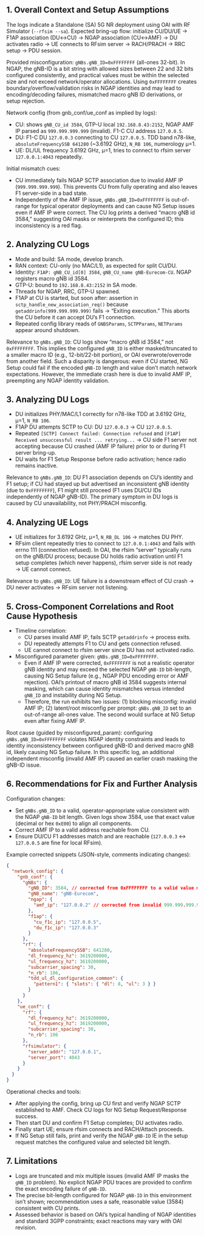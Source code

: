 ## 1. Overall Context and Setup Assumptions
The logs indicate a Standalone (SA) 5G NR deployment using OAI with RF Simulator (`--rfsim --sa`). Expected bring-up flow: initialize CU/DU/UE → F1AP association (DU↔CU) → NGAP association (CU↔AMF) → DU activates radio → UE connects to RFsim server → RACH/PRACH → RRC setup → PDU session.

Provided misconfiguration: `gNBs.gNB_ID=0xFFFFFFFF` (all-ones 32-bit). In NGAP, the gNB-ID is a bit string with allowed sizes between 22 and 32 bits configured consistently, and practical values must be within the selected size and not exceed network/operator allocations. Using `0xFFFFFFFF` creates boundary/overflow/validation risks in NGAP identities and may lead to encoding/decoding failures, mismatched macro gNB ID derivations, or setup rejection.

Network config (from gnb_conf/ue_conf as implied by logs):
- CU: shows `gNB_CU_id 3584`, GTP-U local `192.168.8.43:2152`, NGAP AMF IP parsed as `999.999.999.999` (invalid). F1-C CU address `127.0.0.5`.
- DU: F1-C DU `127.0.0.3` connecting to CU `127.0.0.5`. TDD band n78-like, `absoluteFrequencySSB 641280` (~3.6192 GHz), `N_RB 106`, numerology µ=1.
- UE: DL/UL frequency 3.6192 GHz, µ=1, tries to connect to rfsim server `127.0.0.1:4043` repeatedly.

Initial mismatch cues:
- CU immediately fails NGAP SCTP association due to invalid AMF IP (`999.999.999.999`). This prevents CU from fully operating and also leaves F1 server-side in a bad state.
- Independently of the AMF IP issue, `gNBs.gNB_ID=0xFFFFFFFF` is out-of-range for typical operator deployments and can cause NG Setup issues even if AMF IP were correct. The CU log prints a derived “macro gNB id 3584,” suggesting OAI masks or reinterprets the configured ID; this inconsistency is a red flag.


## 2. Analyzing CU Logs
- Mode and build: SA mode, develop branch.
- RAN context: CU-only (no MAC/L1), as expected for split CU/DU.
- Identity: `F1AP: gNB_CU_id[0] 3584`, `gNB_CU_name gNB-Eurecom-CU`. NGAP registers macro gNB id 3584.
- GTP-U: bound to `192.168.8.43:2152` in SA mode.
- Threads for NGAP, RRC, GTP-U spawned.
- F1AP at CU is started, but soon after: assertion in `sctp_handle_new_association_req()` because `getaddrinfo(999.999.999.999)` fails → “Exiting execution.” This aborts the CU before it can accept DU’s F1 connection.
- Repeated config library reads of `GNBSParams`, `SCTPParams`, `NETParams` appear around shutdown.

Relevance to `gNBs.gNB_ID`: CU logs show “macro gNB id 3584,” not `0xFFFFFFFF`. This implies the configured `gNB_ID` is either masked/truncated to a smaller macro ID (e.g., 12-bit/22-bit portion), or OAI overwrote/overrode from another field. Such a disparity is dangerous: even if CU started, NG Setup could fail if the encoded `gNB-ID` length and value don’t match network expectations. However, the immediate crash here is due to invalid AMF IP, preempting any NGAP identity validation.


## 3. Analyzing DU Logs
- DU initializes PHY/MAC/L1 correctly for n78-like TDD at 3.6192 GHz, µ=1, `N_RB 106`.
- F1AP DU attempts SCTP to CU: DU `127.0.0.3` → CU `127.0.0.5`.
- Repeated `[SCTP] Connect failed: Connection refused` and `[F1AP] Received unsuccessful result ... retrying...` → CU side F1 server not accepting because CU crashed (AMF IP failure) prior to or during F1 server bring-up.
- DU waits for F1 Setup Response before radio activation; hence radio remains inactive.

Relevance to `gNBs.gNB_ID`: DU F1 association depends on CU’s identity and F1 setup; if CU had stayed up but advertised an inconsistent gNB identity (due to `0xFFFFFFFF`), F1 might still proceed (F1 uses DU/CU IDs independently of NGAP gNB-ID). The primary symptom in DU logs is caused by CU unavailability, not PHY/PRACH misconfig.


## 4. Analyzing UE Logs
- UE initializes for 3.6192 GHz, µ=1, `N_RB_DL 106` → matches DU PHY.
- RFsim client repeatedly tries to connect to `127.0.0.1:4043` and fails with errno 111 (connection refused). In OAI, the rfsim “server” typically runs on the gNB/DU process; because DU holds radio activation until F1 setup completes (which never happens), rfsim server side is not ready → UE cannot connect.

Relevance to `gNBs.gNB_ID`: UE failure is a downstream effect of CU crash → DU never activates → RFsim server not listening.


## 5. Cross-Component Correlations and Root Cause Hypothesis
- Timeline correlation:
  - CU parses invalid AMF IP, fails SCTP `getaddrinfo` → process exits.
  - DU repeatedly attempts F1 to CU and gets connection refused.
  - UE cannot connect to rfsim server since DU has not activated radio.
- Misconfigured parameter given: `gNBs.gNB_ID=0xFFFFFFFF`.
  - Even if AMF IP were corrected, `0xFFFFFFFF` is not a realistic operator gNB identity and may exceed the selected NGAP `gNB-ID` bit-length, causing NG Setup failure (e.g., NGAP PDU encoding error or AMF rejection). OAI’s printout of macro gNB id 3584 suggests internal masking, which can cause identity mismatches versus intended `gNB_ID` and instability during NG Setup.
  - Therefore, the run exhibits two issues: (1) blocking misconfig: invalid AMF IP; (2) latent/root misconfig per prompt: `gNBs.gNB_ID` set to an out-of-range all-ones value. The second would surface at NG Setup even after fixing AMF IP.

Root cause (guided by misconfigured_param): configuring `gNBs.gNB_ID=0xFFFFFFFF` violates NGAP identity constraints and leads to identity inconsistency between configured gNB-ID and derived macro gNB id, likely causing NG Setup failure. In this specific log, an additional independent misconfig (invalid AMF IP) caused an earlier crash masking the gNB-ID issue.


## 6. Recommendations for Fix and Further Analysis
Configuration changes:
- Set `gNBs.gNB_ID` to a valid, operator-appropriate value consistent with the NGAP `gNB-ID` bit length. Given logs show 3584, use that exact value (decimal or hex `0xE00`) to align all components.
- Correct AMF IP to a valid address reachable from CU.
- Ensure DU/CU F1 addresses match and are reachable (`127.0.0.3` ↔ `127.0.0.5` are fine for local RFsim).

Example corrected snippets (JSON-style, comments indicating changes):

```json
{
  "network_config": {
    "gnb_conf": {
      "gNBs": {
        "gNB_ID": 3584, // corrected from 0xFFFFFFFF to a valid value matching CU print
        "gNB_name": "gNB-Eurecom",
        "ngap": {
          "amf_ip": "127.0.0.2" // corrected from invalid 999.999.999.999 to a valid local AMF
        },
        "f1ap": {
          "cu_f1c_ip": "127.0.0.5",
          "du_f1c_ip": "127.0.0.3"
        }
      },
      "rf": {
        "absoluteFrequencySSB": 641280,
        "dl_frequency_hz": 3619200000,
        "ul_frequency_hz": 3619200000,
        "subcarrier_spacing": 30,
        "n_rb": 106,
        "tdd_ul_dl_configuration_common": {
          "pattern1": { "slots": { "dl": 8, "ul": 3 } }
        }
      }
    },
    "ue_conf": {
      "rf": {
        "dl_frequency_hz": 3619200000,
        "ul_frequency_hz": 3619200000,
        "subcarrier_spacing": 30,
        "n_rb": 106
      },
      "rfsimulator": {
        "server_addr": "127.0.0.1",
        "server_port": 4043
      }
    }
  }
}
```

Operational checks and tools:
- After applying the config, bring up CU first and verify NGAP SCTP established to AMF. Check CU logs for NG Setup Request/Response success.
- Then start DU and confirm F1 Setup completes; DU activates radio.
- Finally start UE; ensure rfsim connects and RACH/Attach proceeds.
- If NG Setup still fails, print and verify the NGAP `gNB-ID` IE in the setup request matches the configured value and selected bit length.


## 7. Limitations
- Logs are truncated and mix multiple issues (invalid AMF IP masks the `gNB_ID` problem). No explicit NGAP PDU traces are provided to confirm the exact encoding failure of `gNB-ID`.
- The precise bit-length configured for NGAP `gNB-ID` in this environment isn’t shown; recommendation uses a safe, reasonable value (3584) consistent with CU prints.
- Assessed behavior is based on OAI’s typical handling of NGAP identities and standard 3GPP constraints; exact reactions may vary with OAI revision.


